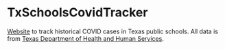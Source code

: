# TxSchoolsCovidTracker
[Website](https://txschool-covid-19.azurewebsites.net) to track historical COVID cases in Texas public schools. All data is from [Texas Department of Health and Human Services](https://dshs.texas.gov/coronavirus/schools/texas-education-agency/). 

